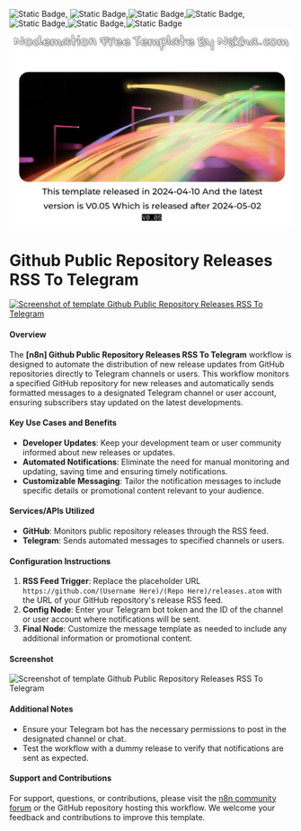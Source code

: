 ![Static Badge](https://img.shields.io/badge/Template%20Version-V0.05-pink), ![Static Badge](https://img.shields.io/badge/Node-RssFeedReadTrigger-080808),![Static Badge](https://img.shields.io/badge/Node-Markdown-080808),![Static Badge](https://img.shields.io/badge/Node-Code-080808),![Static Badge](https://img.shields.io/badge/Node-SplitInBatches-080808),![Static Badge](https://img.shields.io/badge/Node-HttpRequest-080808),![Static Badge](https://img.shields.io/badge/Node-NoOp-080808)
![Static Badge](https://github.com/Automations-Project/n8n-templates/blob/main/%20Github%20Public%20Repository%20Releases%20RSS%20To%20Telegram/idd6TtF-kc.png)
#  Github Public Repository Releases RSS To Telegram

[![Screenshot of template Github Public Repository Releases RSS To Telegram](https://img.youtube.com/vi_webp/IAlFNNILi4A/maxresdefault.webp)](https://youtu.be/IAlFNNILi4A)

#### Overview

The **[n8n] Github Public Repository Releases RSS To Telegram** workflow is designed to automate the distribution of new release updates from GitHub repositories directly to Telegram channels or users. This workflow monitors a specified GitHub repository for new releases and automatically sends formatted messages to a designated Telegram channel or user account, ensuring subscribers stay updated on the latest developments.

#### Key Use Cases and Benefits

* **Developer Updates**: Keep your development team or user community informed about new releases or updates.
* **Automated Notifications**: Eliminate the need for manual monitoring and updating, saving time and ensuring timely notifications.
* **Customizable Messaging**: Tailor the notification messages to include specific details or promotional content relevant to your audience.

#### Services/APIs Utilized

* **GitHub**: Monitors public repository releases through the RSS feed.
* **Telegram**: Sends automated messages to specified channels or users.

#### Configuration Instructions

1. **RSS Feed Trigger**: Replace the placeholder URL `https://github.com/(Username Here)/(Repo Here)/releases.atom` with the URL of your GitHub repository's release RSS feed.
2. **Config Node**: Enter your Telegram bot token and the ID of the channel or user account where notifications will be sent.
3. **Final Node**: Customize the message template as needed to include any additional information or promotional content.

#### Screenshot

![Screenshot of template Github Public Repository Releases RSS To Telegram](https://live.staticflickr.com/65535/53647284529_8043c5205e_o.png)

#### Additional Notes

* Ensure your Telegram bot has the necessary permissions to post in the designated channel or chat.
* Test the workflow with a dummy release to verify that notifications are sent as expected.

#### Support and Contributions

For support, questions, or contributions, please visit the [n8n community forum](https://community.n8n.io/) or the GitHub repository hosting this workflow. We welcome your feedback and contributions to improve this template.
